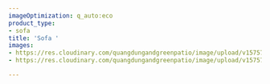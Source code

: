 ```yaml
---
imageOptimization: q_auto:eco
product_type:
- sofa
title: 'Sofa '
images:
- https://res.cloudinary.com/quangdungandgreenpatio/image/upload/v1575701258/posts/DSC07288_fkhhd3.jpg
- https://res.cloudinary.com/quangdungandgreenpatio/image/upload/v1575701658/posts/DSC07288_2_ou31lb.jpg

---
```

